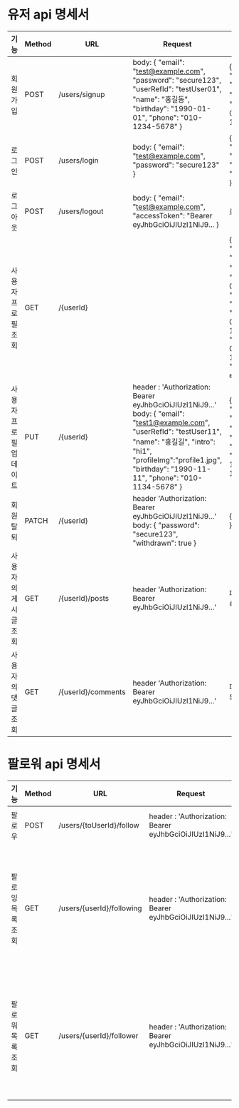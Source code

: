 # 유저 api 명세서
| 기능                   | Method | URL                | Request                                                                                                                                                                                                                                                      | Response                                                                                                                                                                                                                                                                                                                              | 응답 코드 |
|------------------------|--------|--------------------|--------------------------------------------------------------------------------------------------------------------------------------------------------------------------------------------------------------------------------------------------------------|---------------------------------------------------------------------------------------------------------------------------------------------------------------------------------------------------------------------------------------------------------------------------------------------------------------------------------------|-----------|
| 회원가입               | POST   | /users/signup      | body: {   "email": "test@example.com",   "password": "secure123",   "userRefId": "testUser01",   "name": "홍길동",   "birthday": "1990-01-01",   "phone": "010-1234-5678" }                                                                                  | {   "id": 1,   "email": "test@example.com",   "userRefId": "testUser01",   "name": "홍길동",   "birthday": "1990-01-01",   "phone": "010-1234-5678" }                                                                                                                                                                                 | 200 OK    |
| 로그인                 | POST   | /users/login       | body: {   "email": "test@example.com",   "password": "secure123" }                                                                                                                                                                                           | {   "grantType": "Bearer",   "accessToken": "eyJhbGciOiJIUzI1NiJ9...",   "refreshToken": "eyJhbGciOiJIUzI1NiJ9..." }                                                                                                                                                                                                                  | 200 OK    |
| 로그아웃               | POST   | /users/logout      | body: {   "email": "test@example.com",   "accessToken": "Bearer eyJhbGciOiJIUzI1NiJ9... }                                                                                                                                                                    | 로그아웃 완료                                                                                                                                                                                                                                                                                                                         | 200 OK    |
| 사용자 프로필 조회     | GET    | /{userId}          |                                                                                                                                                                                                                                                              | {   "id": 5,   "email": "test@example.com",   "userRefId": "testUser01",   "name": "홍길동",   "intro": "hi",   "birthday": "1990-01-01",   "follow": 0,   "following": 0,   "phone": "010-1234-5678",   "createdTime": "2025-04-13T15:26:37.531657",   "modifiedTime": "2025-04-13T15:26:37.531657",   "fileName": exmaplefile.jpg } | 200 OK    |
| 사용자 프로필 업데이트 | PUT    | /{userId}          | header : 'Authorization: Bearer eyJhbGciOiJIUzI1NiJ9...'  body: {   "email": "test1@example.com",   "userRefId": "testUser11",   "name": "홍길길",   "intro": "hi1",   "profileImg":"profile1.jpg",   "birthday": "1990-11-11",   "phone": "010-1134-5678" } | {   "email": "test1@example.com",   "userRefId": "testUser11",   "name": "홍길길",   "intro": "hi1",   "profileImg":"profile1.jpg",   "birthday": "1990-11-11",   "phone": "010-1134-5678" }                                                                                                                                          | 200 OK    |
| 회원 탈퇴              | PATCH  | /{userId}          | header  'Authorization: Bearer eyJhbGciOiJIUzI1NiJ9...'  body: {   "password": "secure123",   "withdrawn": true }                                                                                                                                            | {   "id": 1,   "withdrawn": true }                                                                                                                                                                                                                                                                                                    | 200 OK    |
| 사용자의 게시글 조회   | GET    | /{userId}/posts    | header  'Authorization: Bearer eyJhbGciOiJIUzI1NiJ9...'                                                                                                                                                                                                      | 페이징 된 사용자의 글 작성 목록                                                                                                                                                                                                                                                                                                       | 200 OK    |
| 사용자의 댓글 조회     | GET    | /{userId}/comments | header  'Authorization: Bearer eyJhbGciOiJIUzI1NiJ9...'                                                                                                                                                                                                      | 페이징 된 사용자의 댓글 작성 목록                                                                                                                                                                                                                                                                                                     | 200 OK    |

# 팔로워 api 명세서
| 기능             | Method | URL                       | Request                                                  | Response                                                                                                                                                                                                                                         | 응답 코드 |
|------------------|--------|---------------------------|----------------------------------------------------------|--------------------------------------------------------------------------------------------------------------------------------------------------------------------------------------------------------------------------------------------------|-----------|
| 팔로우           | POST   | /users/{toUserId}/follow  | header : 'Authorization: Bearer eyJhbGciOiJIUzI1NiJ9...' | {   "success": true,   "follwoCount": 1 }                                                                                                                                                                                                        | 200 OK    |
| 팔로잉 목록 조회 | GET    | /users/{userId}/following | header : 'Authorization: Bearer eyJhbGciOiJIUzI1NiJ9...' | [   {     "userId": 4,     "profileImg": null,     "name": "testuser4",     "userRefId": "user4",     "intro": null   },   {     "userId": 2,     "profileImg": null,     "name": "testuser2",     "userRefId": "user2",     "intro": null   } ] | 200 OK    |
| 팔로워 목록 조회 | GET    | /users/{userId}/follower  | header : 'Authorization: Bearer eyJhbGciOiJIUzI1NiJ9...' | [   {     "userId": 1,     "profileImg": null,     "name": "testuser1",     "userRefId": "user1",     "intro": null   },   {     "userId": 3,     "profileImg": null,     "name": "testuser3",     "userRefId": "user3",     "intro": null   } ] | 200 OK    |